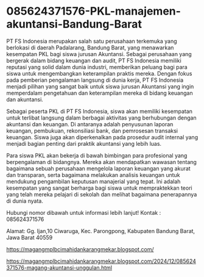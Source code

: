 # 085624371576-PKL-manajemen-akuntansi-Bandung-Barat
PT FS Indonesia merupakan salah satu perusahaan terkemuka yang berlokasi di daerah Padalarang, Bandung Barat, yang menawarkan kesempatan PKL bagi siswa jurusan Akuntansi. Sebagai perusahaan yang bergerak dalam bidang keuangan dan audit, PT FS Indonesia memiliki reputasi yang solid dalam dunia industri, memberikan peluang bagi para siswa untuk mengembangkan keterampilan praktis mereka. Dengan fokus pada pemberian pengalaman langsung di dunia kerja, PT FS Indonesia menjadi pilihan yang sangat baik untuk siswa jurusan Akuntansi yang ingin memperdalam pengetahuan dan keterampilan mereka di bidang keuangan dan akuntansi.

Sebagai peserta PKL di PT FS Indonesia, siswa akan memiliki kesempatan untuk terlibat langsung dalam berbagai aktivitas yang berhubungan dengan akuntansi dan keuangan. Di antaranya adalah penyusunan laporan keuangan, pembukuan, rekonsiliasi bank, dan pemrosesan transaksi keuangan. Siswa juga akan diperkenalkan pada prosedur audit internal yang menjadi bagian penting dari praktik akuntansi yang lebih luas.

Para siswa PKL akan bekerja di bawah bimbingan para profesional yang berpengalaman di bidangnya. Mereka akan mendapatkan wawasan tentang bagaimana sebuah perusahaan mengelola laporan keuangan yang akurat dan transparan, serta bagaimana melakukan analisis keuangan untuk mendukung pengambilan keputusan manajerial yang tepat. Ini adalah kesempatan yang sangat berharga bagi siswa untuk mempraktekkan teori yang telah mereka pelajari di sekolah dan melihat bagaimana penerapannya di dunia nyata.

Hubungi nomor dibawah untuk informasi lebih lanjut!
Kontak :
085624371576

Alamat:
Gg. Ijan,10 Ciwaruga, Kec. Parongpong, Kabupaten Bandung Barat, Jawa Barat 40559

https://magangmplbcimahidankarangmekar.blogspot.com/

https://magangmplbcimahidankarangmekar.blogspot.com/2024/12/085624371576-magang-akuntansi-unggulan.html
